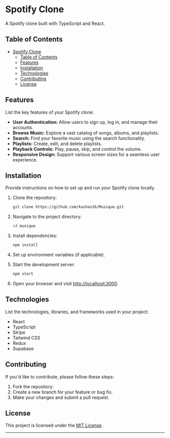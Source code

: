 # Spotify Clone

A Spotify clone built with TypeScript and React.

## Table of Contents

- [Spotify Clone](#spotify-clone)
  - [Table of Contents](#table-of-contents)
  - [Features](#features)
  - [Installation](#installation)
  - [Technologies](#technologies)
  - [Contributing](#contributing)
  - [License](#license)
## Features

List the key features of your Spotify clone:

- **User Authentication:** Allow users to sign up, log in, and manage their accounts.
- **Browse Music:** Explore a vast catalog of songs, albums, and playlists.
- **Search:** Find your favorite music using the search functionality.
- **Playlists:** Create, edit, and delete playlists.
- **Playback Controls:** Play, pause, skip, and control the volume.
- **Responsive Design:** Support various screen sizes for a seamless user experience.

## Installation

Provide instructions on how to set up and run your Spotify clone locally.

1. Clone the repository:

   ```bash
   git clone https://github.com/kashan16/Musique.git
   ```

2. Navigate to the project directory:

   ```bash
   cd musique
   ```

3. Install dependencies:

   ```bash
   npm install
   ```

4. Set up environment variables (if applicable).

5. Start the development server:

   ```bash
   npm start
   ```

6. Open your browser and visit [http://localhost:3000](http://localhost:3000).

## Technologies

List the technologies, libraries, and frameworks used in your project:

- React
- TypeScript
- Stripe
- Tailwind CSS
- Redux
- Supabase

## Contributing

If you'd like to contribute, please follow these steps:

1. Fork the repository.
2. Create a new branch for your feature or bug fix.
3. Make your changes and submit a pull request.

## License

This project is licensed under the [MIT License](LICENSE).

---